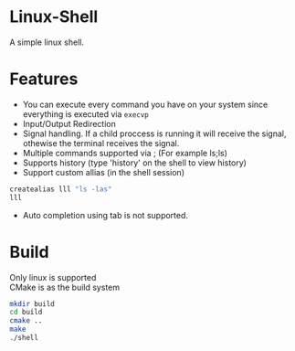 # Linux-Shell

A simple linux shell.

# Features

* You can execute every command you have on your system since everything is executed via ``execvp``  
* Input/Output Redirection
* Signal handling. If a child proccess is running it will receive the signal, othewise the terminal receives the signal.  
* Multiple commands supported via ; (For example ls;ls)
* Supports history (type 'history' on the shell to view history)
* Support custom allias (in the shell session)  
```bash
createalias lll "ls -las"
lll
```
  
* Auto completion using tab is not supported.  

# Build

Only linux is supported   
CMake is as the build system  

```bash
mkdir build
cd build
cmake ..
make
./shell
```